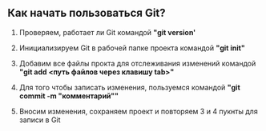## Как начать пользоваться Git?

1. Проверяем, работает ли Git командой **"git version'**

2. Инициализируем Git в рабочей папке проекта командой **"git init"**

3. Добавим все файлы прокта для отслеживания изменений командой **"git add <путь файлов через клавишу tab>"**

4. Для того чтобы записать изменения, пользуемся командой **"git commit -m "комментарий""**

5. Вносим изменения, сохраняем проект и повторяем 3 и 4 пукнты для записи в Git

